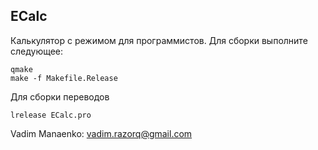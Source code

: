 ## ECalc


Калькулятор с режимом для программистов.
Для сборки выполните следующее:


    qmake        
    make -f Makefile.Release



Для сборки переводов


    lrelease ECalc.pro


Vadim Manaenko: <vadim.razorq@gmail.com>
